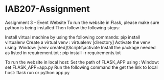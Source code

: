 # IAB207-Assignment
Assignment 3 - Event Website
To run the website in Flask, please make sure python is being installed Then follow the following steps:

Install virtual machine by using the following commands: pip install virtualenv
Create a virtual venv : virtualenv [directory]
Activate the venv using:
Window: [venv created]\Scripts\activate
Install the package needed as listed in requirement.txt : pip install -r requirements.txt

To run the website in local host:
Set the path of FLASK_APP using :
Window: set FLASK_APP=app.py
Run the following command the get the link to local host:
flask run or python app.py
